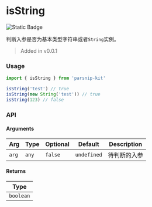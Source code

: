 # isString
![Static Badge](https://img.shields.io/badge/Coverage-100.00%-FF8C00)
      
判断入参是否为基本类型字符串或者`String`实例。

> Added in v0.0.1



### Usage

```ts
import { isString } from 'parsnip-kit'

isString('test') // true
isString(new String('test')) // true
isString(123) // false
```


### API

#### Arguments

| Arg | Type | Optional | Default | Description |
| --- | --- | --- | --- | --- |
| `arg` | `any` | `false` | `undefined` | 待判断的入参  |

#### Returns

| Type |
| ---  |
| `boolean`  |